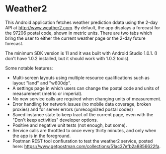 # Weather2

This Android application fetches weather prediction ddata using the
2-day API at http://www.weather2.com.  By default, the app displays a
forecast for the 97206 postal code, shown in metric units.  There are
two tabs which bring the user to either the current weather page or
the 2-day future forecast.

The minimum SDK version is 11 and it was built with Android Studio
1.0.1.  (I don't have 1.0.2 installed, but it should work with 1.0.2
tools).

Some notable features:

* Multi-screen layouts using multiple resource qualifications such as
  layout "land" and "w600dp".
* A settings page in which users can change the postal code and units
  of measurement (metric or imperial).
* No new service calls are required when changing units of
  measurement.
* Error handling for network issues (no mobile data coverage, broken
  proxies) and for server errors (unrecognized postal codes)
* Saved instance state to keep tract of the current page, even with
  the "Don't keep activities" developer options.
* Positive and negative unit tests (not enough, but some).
* Service calls are throttled to once every thirty minutes, and only
  when the app is in the foreground.
* Postman REST tool confiuration to test the weather2 service, posted
  here: https://www.getpostman.com/collections/51ac37efb2a8856622fa.
